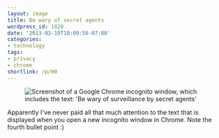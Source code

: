 ```yaml
---
layout: image
title: Be wary of secret agents
wordpress_id: 1020
date: '2013-03-19T10:09:56-07:00'
categories:
- technology
tags:
- privacy
- chrome
shortlink: /p/H0
---
```

<figure class="aligncenter">
  <img src="incognito.png" alt="Screenshot of a Google Chrome incognito window, which includes the text: 'Be wary of
  surveillance by secret agents'" >
</figure>

Apparently I've never paid all that much attention to the text that is displayed when you open a new incognito window in
Chrome.  Note the fourth bullet point :)
